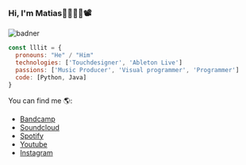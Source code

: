 ### Hi, I'm Matias👋👨‍💻🎨📽️
![badner](https://github.com/lllit/lllit/assets/106929604/3dcc50d9-5bc0-4e97-81a5-566ec1d7476b)

```js
const lllit = {
  pronouns: "He" / "Him"
  technologies: ['Touchdesigner', 'Ableton Live']
  passions: ['Music Producer', 'Visual programmer', 'Programmer']
  code: [Python, Java]
}
```

You can find me 🌎:
- [Bandcamp](https://lllit3.bandcamp.com/)
- [Soundcloud](https://soundcloud.com/lllit_3)
- [Spotify](https://open.spotify.com/intl-es/artist/0oL7mgftYGFe5wWq0b9G4g?si=T4kfrAJfSOKdfSvczIIcbQ)
- [Youtube](https://www.youtube.com/@lllit)
- [Instagram](https://www.instagram.com/lllit_3/)
<!--
**lllit/lllit** is a ✨ _special_ ✨ repository because its `README.md` (this file) appears on your GitHub profile.

Here are some ideas to get you started:

- 🔭 I’m currently working on ...
- 🌱 I’m currently learning ...
- 👯 I’m looking to collaborate on ...
- 🤔 I’m looking for help with ...
- 💬 Ask me about ...
- 📫 How to reach me: ...
- 😄 Pronouns: ...
- ⚡ Fun fact: ...
-->
